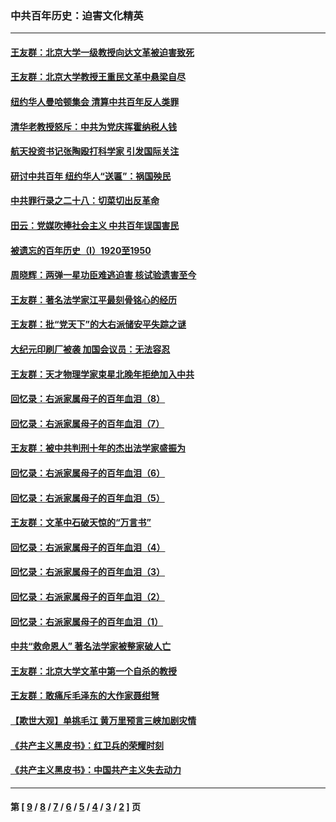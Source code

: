 ### 中共百年历史：迫害文化精英
---
#### [王友群：北京大学一级教授向达文革被迫害致死](../../pages/nf1176111/n13150966.md?09280430) 
#### [王友群：北京大学教授王重民文革中悬梁自尽](../../pages/nf1176111/n13084645.md?09280430) 
#### [纽约华人曼哈顿集会 清算中共百年反人类罪](../../pages/nf1176111/n13084157.md?09280430) 
#### [清华老教授怒斥：中共为党庆挥霍纳税人钱](../../pages/nf1176111/n13071430.md?09280430) 
#### [航天投资书记张陶殴打科学家 引发国际关注](../../pages/nf1176111/n13069132.md?09280430) 
#### [研讨中共百年 纽约华人“送匾”：祸国殃民](../../pages/nf1176111/n13057367.md?09280430) 
#### [中共罪行录之二十八：切菜切出反革命](../../pages/nf1176111/n13030600.md?09280430) 
#### [田云：党媒吹捧社会主义 中共百年误国害民](../../pages/nf1176111/n13006682.md?09280430) 
#### [被遗忘的百年历史（I）1920至1950](../../pages/nf1176111/n12986411.md?09280430) 
#### [周晓辉：两弹一星功臣难逃迫害 核试验遗害至今](../../pages/nf1176111/n12974997.md?09280430) 
#### [王友群：著名法学家江平最刻骨铭心的经历](../../pages/nf1176111/n12970787.md?09280430) 
#### [王友群：批“党天下”的大右派储安平失踪之谜](../../pages/nf1176111/n12954229.md?09280430) 
#### [大纪元印刷厂被袭 加国会议员：无法容忍](../../pages/nf1176111/n12883028.md?09280430) 
#### [王友群：天才物理学家束星北晚年拒绝加入中共](../../pages/nf1176111/n12792913.md?09280430) 
#### [回忆录：右派家属母子的百年血泪（8）](../../pages/nf1176111/n12706196.md?09280430) 
#### [回忆录：右派家属母子的百年血泪（7）](../../pages/nf1176111/n12706191.md?09280430) 
#### [王友群：被中共判刑十年的杰出法学家盛振为](../../pages/nf1176111/n12706141.md?09280430) 
#### [回忆录：右派家属母子的百年血泪（6）](../../pages/nf1176111/n12698863.md?09280430) 
#### [回忆录：右派家属母子的百年血泪（5）](../../pages/nf1176111/n12692515.md?09280430) 
#### [王友群：文革中石破天惊的“万言书”](../../pages/nf1176111/n12690994.md?09280430) 
#### [回忆录：右派家属母子的百年血泪（4）](../../pages/nf1176111/n12686410.md?09280430) 
#### [回忆录：右派家属母子的百年血泪（3）](../../pages/nf1176111/n12683820.md?09280430) 
#### [回忆录：右派家属母子的百年血泪（2）](../../pages/nf1176111/n12679738.md?09280430) 
#### [回忆录：右派家属母子的百年血泪（1）](../../pages/nf1176111/n12678112.md?09280430) 
#### [中共“救命恩人” 著名法学家被整家破人亡](../../pages/nf1176111/n12658168.md?09280430) 
#### [王友群：北京大学文革中第一个自杀的教授](../../pages/nf1176111/n12632697.md?09280430) 
#### [王友群：敢痛斥毛泽东的大作家聂绀弩](../../pages/nf1176111/n12384788.md?09280430) 
#### [【欺世大观】单挑毛江 黄万里预言三峡加剧灾情](../../pages/nf1176111/n12357101.md?09280430) 
#### [《共产主义黑皮书》：红卫兵的荣耀时刻](../../pages/nf1176111/n12190329.md?09280430) 
#### [《共产主义黑皮书》：中国共产主义失去动力](../../pages/nf1176111/n12168749.md?09280430) 

---
#### 第 [ [9](./9.md?09280430) / [8](./8.md?09280430) / [7](./7.md?09280430) / [6](./6.md?09280430) / [5](./5.md?09280430) / [4](./4.md?09280430) / [3](./3.md?09280430) / [2](./2.md?09280430) ] 页
